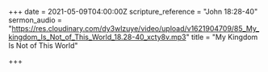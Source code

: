 +++
date = 2021-05-09T04:00:00Z
scripture_reference = "John 18:28-40"
sermon_audio = "https://res.cloudinary.com/dy3wlzuye/video/upload/v1621904709/85_My_kingdom_Is_Not_of_This_World_18.28-40_xcty8v.mp3"
title = "My Kingdom Is Not of This World"

+++
